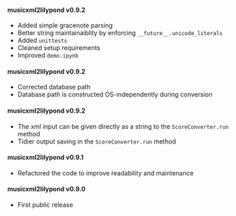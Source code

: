 #### musicxml2lilypond v0.9.2
 - Added simple gracenote parsing
 - Better string maintainaiblity by enforcing ```__future__.unicode_literals```
 - Added ```unittests```
 - Cleaned setup requirements
 - Improved ```demo.ipynb```

#### musicxml2lilypond v0.9.2
 - Corrected database path
 - Database path is constructed OS-independently during conversion

#### musicxml2lilypond v0.9.2
 - The xml input can be given directly as a string to the ```ScoreConverter.run``` method
 - Tidier output saving in the ```ScoreConverter.run``` method

#### musicxml2lilypond v0.9.1
 - Refactored the code to improve readability and maintenance

#### musicxml2lilypond v0.9.0
 - First public release
